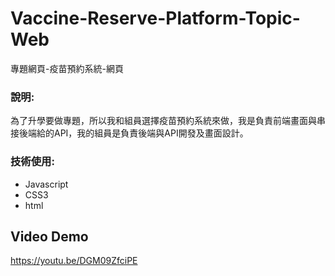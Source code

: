 # Vaccine-Reserve-Platform-Topic-Web
專題網頁-疫苗預約系統-網頁
### 說明:
為了升學要做專題，所以我和組員選擇疫苗預約系統來做，我是負責前端畫面與串接後端給的API，我的組員是負責後端與API開發及畫面設計。
### 技術使用:
- Javascript
- CSS3
- html


## Video Demo
https://youtu.be/DGM09ZfciPE
